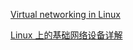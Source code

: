 
[Virtual networking in Linux](https://www.ibm.com/developerworks/library/l-virtual-networking/)

[Linux 上的基础网络设备详解](https://www.ibm.com/developerworks/cn/linux/1310_xiawc_networkdevice/)